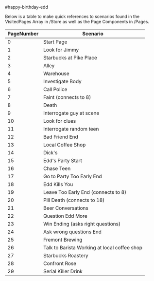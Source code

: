 #happy-birthday-edd

Below is a table to make quick references to scenarios found in the VisitedPages
Array in /Store as well as the Page Components in /Pages.

| PageNumber | Scenario |
| ----------- | ----------- |
| 0 | Start Page |
| 1 | Look for Jimmy |
| 2 | Starbucks at Pike Place |
| 3 | Alley |
| 4 | Warehouse |
| 5  | Investigate Body |
| 6 | Call Police |
| 7 | Faint (connects to 8) |
| 8 | Death |
| 9 | Interrogate guy at scene |
| 10 | Look for clues |
| 11 | Interrogate random teen |
| 12 | Bad Friend End |
| 13 | Local Coffee Shop |
| 14 | Dick's |
| 15 | Edd's Party Start |
| 16 | Chase Teen |
| 17 | Go to Party Too Early End |
| 18 | Edd Kills You |
| 19 | Leave Too Early End (connects to 8) |
| 20 | Pill Death (connects to 18) |
| 21 | Beer Conversations |
| 22 | Question Edd More |
| 23 | Win Ending (asks right questions) |
| 24 | Ask wrong questions End |
| 25 | Fremont Brewing |
| 26 | Talk to Barista Working at local coffee shop |
| 27 | Starbucks Roastery |
| 28 | Confront Rose |
| 29 | Serial Killer Drink |


